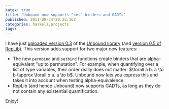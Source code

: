 ```yaml
---
katex: true
title: 'Unbound now supports "set" binders and GADTs'
published: 2011-08-24T20:32:16Z
categories: haskell,projects
tags: 
---
```


I have just <a href="http://hackage.haskell.org/package/unbound">uploaded version 0.3</a> of the <a href="http://byorgey.wordpress.com/2011/03/28/binders-unbound/" title="Binders Unbound">Unbound library</a> (and <a href="http://hackage.haskell.org/package/RepLib">version 0.5 of RepLib</a>).  This version adds support for two major new features:

<ul>
	<li>The new <code>permbind</code> and <code>setbind</code> functions create binders that are alpha-equivalent "up to permutation".  For example, when quantifying over a list of type variables, their order really does not matter: $\forall a b. a \to b \approx \forall b a. a \to b$.  Unbound now lets you express this and takes it into account when testing alpha-equivalence.</li>
	<li>RepLib (and hence Unbound) now supports GADTs, as long as they do not contain any existential quantification.</li>
</ul>

Enjoy!

